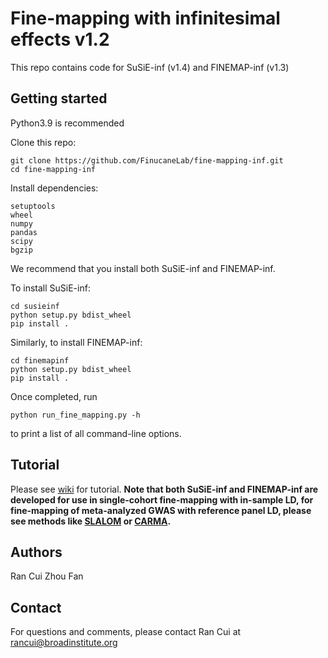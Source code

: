 # Fine-mapping with infinitesimal effects v1.2
This repo contains code for SuSiE-inf (v1.4) and FINEMAP-inf (v1.3)

## Getting started
Python3.9 is recommended

Clone this repo:
```
git clone https://github.com/FinucaneLab/fine-mapping-inf.git
cd fine-mapping-inf
```
Install dependencies:
```
setuptools
wheel
numpy
pandas
scipy
bgzip
```

We recommend that you install both SuSiE-inf and FINEMAP-inf.

To install SuSiE-inf:
```
cd susieinf
python setup.py bdist_wheel
pip install .
```
Similarly, to install FINEMAP-inf:
```
cd finemapinf
python setup.py bdist_wheel
pip install .
```
Once completed, run
```
python run_fine_mapping.py -h
```
to print a list of all command-line options.

## Tutorial
Please see [wiki](https://github.com/FinucaneLab/fine-mapping-inf/wiki) for tutorial.
**Note that both SuSiE-inf and FINEMAP-inf are developed for use in single-cohort fine-mapping with in-sample LD, for fine-mapping of meta-analyzed GWAS with reference panel LD, please see methods like [SLALOM](https://www.cell.com/cell-genomics/pdf/S2666-979X(22)00163-X.pdf) or [CARMA](https://www.nature.com/articles/s41588-023-01392-0).**

## Authors
Ran Cui
Zhou Fan

## Contact
For questions and comments, please contact Ran Cui at rancui@broadinstitute.org
